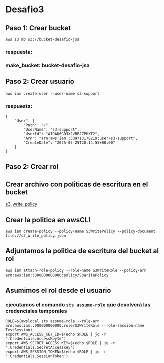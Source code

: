 # Desafio3
## Paso 1: Crear bucket
```
aws s3 mb s3://bucket-desafio-jsa
```
### respuesta:
### make_bucket: bucket-desafio-jsa
## Paso 2: Crear usuario
```
aws iam create-user --user-name s3-support
```
### respuesta:
```
{
    "User": {
        "Path": "/",
        "UserName": "s3-support",
        "UserId": "AIDAU6GD3XJVRPJZPHXT2",
        "Arn": "arn:aws:iam::339713178219:user/s3-support",
        "CreateDate": "2025-05-25T20:14:55+00:00"
    }
}
```
## Paso 2: Crear rol
## Crear archivo con politicas de escritura en el bucket
[s3_write_policy](/s3_write_policy.json)
## Crear la politica en awsCLI
```
aws iam create-policy --policy-name S3WritePolicy --policy-document file://s3_write_policy.json
```
## Adjuntamos la politica de escritura del bucket al rol
```
aws iam attach-role-policy --role-name S3WriteRole --policy-arn arn:aws:iam::000000000000:policy/S3WritePolicy
```
## Asumimos el rol desde el usuario
### ejecutamos el comando `sts assume-role` que devolverá las credenciales temporales
```
ROLE=$(awslocal sts assume-role --role-arn arn:aws:iam::000000000000:role/S3WriteRole --role-session-name TestSession)
export AWS_ACCESS_KEY_ID=$(echo $ROLE | jq -r '.Credentials.AccessKeyId')
export AWS_SECRET_ACCESS_KEY=$(echo $ROLE | jq -r '.Credentials.SecretAccessKey')
export AWS_SESSION_TOKEN=$(echo $ROLE | jq -r '.Credentials.SessionToken')
```
